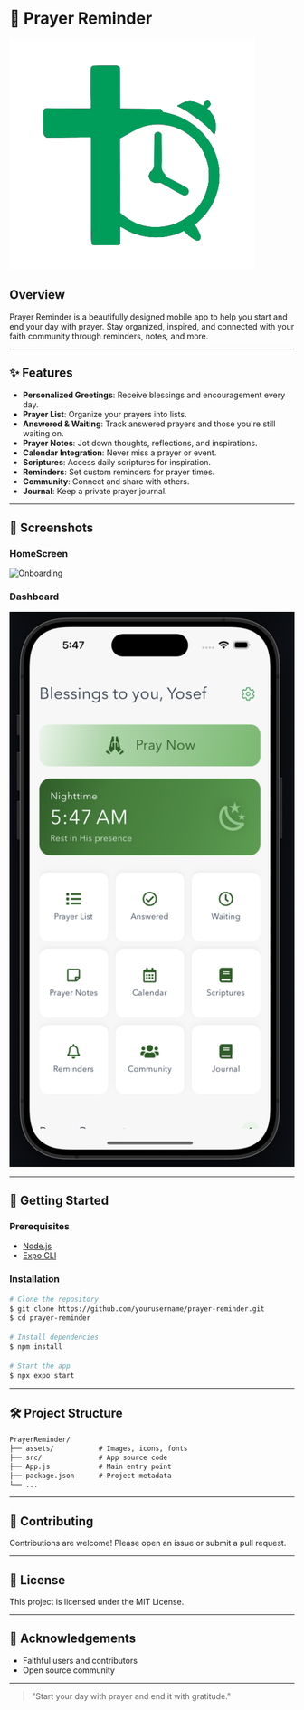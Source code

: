 # 🙏 Prayer Reminder

![Prayer Reminder Banner](assets/logo/logo.png)

## Overview
Prayer Reminder is a beautifully designed mobile app to help you start and end your day with prayer. Stay organized, inspired, and connected with your faith community through reminders, notes, and more.

---

## ✨ Features
- **Personalized Greetings**: Receive blessings and encouragement every day.
- **Prayer List**: Organize your prayers into lists.
- **Answered & Waiting**: Track answered prayers and those you're still waiting on.
- **Prayer Notes**: Jot down thoughts, reflections, and inspirations.
- **Calendar Integration**: Never miss a prayer or event.
- **Scriptures**: Access daily scriptures for inspiration.
- **Reminders**: Set custom reminders for prayer times.
- **Community**: Connect and share with others.
- **Journal**: Keep a private prayer journal.

---

## 📱 Screenshots

### HomeScreen
![Onboarding](assets/screenshots/homescreen.png.png)

### Dashboard
![Dashboard](assets/screenshots/dashboard.png)

---

## 🚀 Getting Started

### Prerequisites
- [Node.js](https://nodejs.org/)
- [Expo CLI](https://docs.expo.dev/get-started/installation/)

### Installation
```bash
# Clone the repository
$ git clone https://github.com/yourusername/prayer-reminder.git
$ cd prayer-reminder

# Install dependencies
$ npm install

# Start the app
$ npx expo start
```

---

## 🛠️ Project Structure
```
PrayerReminder/
├── assets/           # Images, icons, fonts
├── src/              # App source code
├── App.js            # Main entry point
├── package.json      # Project metadata
└── ...
```

---

## 🤝 Contributing
Contributions are welcome! Please open an issue or submit a pull request.

---

## 📄 License
This project is licensed under the MIT License.

---

## 🙌 Acknowledgements
- Faithful users and contributors
- Open source community

---

> "Start your day with prayer and end it with gratitude." 
